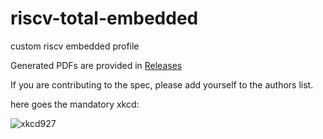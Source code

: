 # riscv-total-embedded
custom riscv embedded profile

Generated PDFs are provided in [Releases](releases/riscv-total-embedded/releases)

If you are contributing to the spec, please add yourself to the authors list.

here goes the mandatory xkcd:

![xkcd927](https://imgs.xkcd.com/comics/standards.png)
